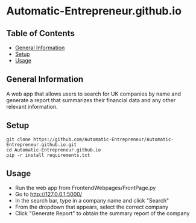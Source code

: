 # Automatic-Entrepreneur.github.io

## Table of Contents
* [General Information](#general-information)
* [Setup](#setup)
* [Usage](#usage)

## General Information
A web app that allows users to search for UK companies by name and generate a report that summarizes their financial data and any other relevant information.

## Setup
```commandline
git clone https://github.com/Automatic-Entrepreneur/Automatic-Entrepreneur.github.io.git
cd Automatic-Entrepreneur.github.io
pip -r install requirements.txt
```

## Usage
* Run the web app from FrontendWebpages/FrontPage.py
* Go to http://127.0.0.1:5000/
* In the search bar, type in a company name and click "Search"
* From the dropdown that appears, select the correct company
* Click "Generate Report" to obtain the summary report of the company
